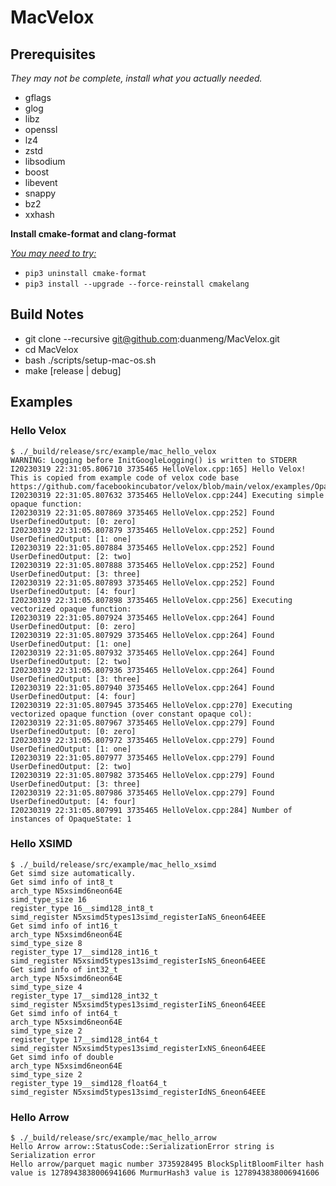 # MacVelox

## Prerequisites
*They may not be complete, install what you actually needed.*
- gflags
- glog
- libz
- openssl
- lz4
- zstd
- libsodium
- boost
- libevent
- snappy
- bz2
- xxhash

**Install cmake-format and clang-format**

*[You may need to try:](https://github.com/cheshirekow/cmake_format/issues/237)*
- `pip3 uninstall cmake-format`
- `pip3 install --upgrade --force-reinstall cmakelang`


## Build Notes

- git clone --recursive git@github.com:duanmeng/MacVelox.git
- cd MacVelox
- bash ./scripts/setup-mac-os.sh
- make [release | debug]

## Examples

### Hello Velox
```Shell
$ ./_build/release/src/example/mac_hello_velox
WARNING: Logging before InitGoogleLogging() is written to STDERR
I20230319 22:31:05.806710 3735465 HelloVelox.cpp:165] Hello Velox!
This is copied from example code of velox code base
https://github.com/facebookincubator/velox/blob/main/velox/examples/OpaqueType.cpp
I20230319 22:31:05.807632 3735465 HelloVelox.cpp:244] Executing simple opaque function:
I20230319 22:31:05.807869 3735465 HelloVelox.cpp:252] Found UserDefinedOutput: [0: zero]
I20230319 22:31:05.807879 3735465 HelloVelox.cpp:252] Found UserDefinedOutput: [1: one]
I20230319 22:31:05.807884 3735465 HelloVelox.cpp:252] Found UserDefinedOutput: [2: two]
I20230319 22:31:05.807888 3735465 HelloVelox.cpp:252] Found UserDefinedOutput: [3: three]
I20230319 22:31:05.807893 3735465 HelloVelox.cpp:252] Found UserDefinedOutput: [4: four]
I20230319 22:31:05.807898 3735465 HelloVelox.cpp:256] Executing vectorized opaque function:
I20230319 22:31:05.807924 3735465 HelloVelox.cpp:264] Found UserDefinedOutput: [0: zero]
I20230319 22:31:05.807929 3735465 HelloVelox.cpp:264] Found UserDefinedOutput: [1: one]
I20230319 22:31:05.807932 3735465 HelloVelox.cpp:264] Found UserDefinedOutput: [2: two]
I20230319 22:31:05.807936 3735465 HelloVelox.cpp:264] Found UserDefinedOutput: [3: three]
I20230319 22:31:05.807940 3735465 HelloVelox.cpp:264] Found UserDefinedOutput: [4: four]
I20230319 22:31:05.807945 3735465 HelloVelox.cpp:270] Executing vectorized opaque function (over constant opaque col):
I20230319 22:31:05.807967 3735465 HelloVelox.cpp:279] Found UserDefinedOutput: [0: zero]
I20230319 22:31:05.807972 3735465 HelloVelox.cpp:279] Found UserDefinedOutput: [1: one]
I20230319 22:31:05.807977 3735465 HelloVelox.cpp:279] Found UserDefinedOutput: [2: two]
I20230319 22:31:05.807982 3735465 HelloVelox.cpp:279] Found UserDefinedOutput: [3: three]
I20230319 22:31:05.807986 3735465 HelloVelox.cpp:279] Found UserDefinedOutput: [4: four]
I20230319 22:31:05.807991 3735465 HelloVelox.cpp:284] Number of instances of OpaqueState: 1
```

### Hello XSIMD
```Shell
$ ./_build/release/src/example/mac_hello_xsimd
Get simd size automatically.
Get simd info of int8_t
arch_type N5xsimd6neon64E
simd_type_size 16
register_type 16__simd128_int8_t
simd_register N5xsimd5types13simd_registerIaNS_6neon64EEE
Get simd info of int16_t
arch_type N5xsimd6neon64E
simd_type_size 8
register_type 17__simd128_int16_t
simd_register N5xsimd5types13simd_registerIsNS_6neon64EEE
Get simd info of int32_t
arch_type N5xsimd6neon64E
simd_type_size 4
register_type 17__simd128_int32_t
simd_register N5xsimd5types13simd_registerIiNS_6neon64EEE
Get simd info of int64_t
arch_type N5xsimd6neon64E
simd_type_size 2
register_type 17__simd128_int64_t
simd_register N5xsimd5types13simd_registerIxNS_6neon64EEE
Get simd info of double
arch_type N5xsimd6neon64E
simd_type_size 2
register_type 19__simd128_float64_t
simd_register N5xsimd5types13simd_registerIdNS_6neon64EEE
```

### Hello Arrow
```Shell
$ ./_build/release/src/example/mac_hello_arrow
Hello Arrow arrow::StatusCode::SerializationError string is Serialization error
Hello arrow/parquet magic number 3735928495 BlockSplitBloomFilter hash value is 1278943838006941606 MurmurHash3 value is 1278943838006941606
```

